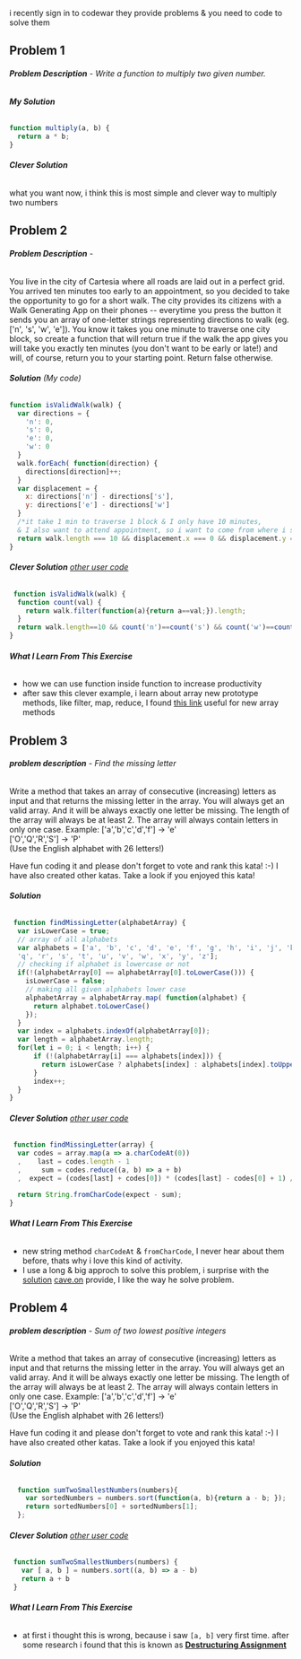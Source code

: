 i recently sign in to codewar
they provide problems & you need to code to solve them

## Problem 1 
  ###### **Problem Description** - Write a function to multiply two given number.
  ###### **My Solution**
  ```javascript
  function multiply(a, b) {
    return a * b;
  }
  ```
  ###### **Clever Solution**
  what you want now, i think this is most simple and clever way to multiply two numbers 
  

## Problem 2 
  ###### **Problem Description** -
  You live in the city of Cartesia where all roads are laid out in a perfect grid. You arrived ten      minutes too early to an appointment, so you decided to take the opportunity to go for a short walk. The city provides its    citizens with a Walk Generating App on their phones -- everytime you press the button it sends you an array of one-letter    strings representing directions to walk (eg. ['n', 's', 'w', 'e']). You know it takes you one minute to traverse one city    block, so create a function that will return true if the walk the app gives you will take you exactly ten minutes (you        don't want to be early or late!) and will, of course, return you to your starting point. Return false otherwise.
  ###### **Solution** (My code)
  ```javascript
  function isValidWalk(walk) {
    var directions = {
      'n': 0,
      's': 0,
      'e': 0,
      'w': 0
    }
    walk.forEach( function(direction) {
      directions[direction]++;
    }
    var displacement = {
      x: directions['n'] - directions['s'],
      y: directions['e'] - directions['w']
    }
    /*it take 1 min to traverse 1 block & I only have 10 minutes, 
    & I also want to attend appointment, so i want to come from where i start.*/
    return walk.length === 10 && displacement.x === 0 && displacement.y === 0;
  }
  ```
   ###### **Clever Solution** [other user code](https://www.codewars.com/users/rramesh)
   ```javascript
    function isValidWalk(walk) {
     function count(val) {
       return walk.filter(function(a){return a==val;}).length;
     }
     return walk.length==10 && count('n')==count('s') && count('w')==count('e');
   }
   ```
   ###### **What I Learn From This Exercise**
   * how we can use function inside function to increase productivity
   * after saw this clever example, i learn about array new prototype methods, like filter, map, reduce, I found [this link](https://codeburst.io/array-methods-explained-filter-vs-map-vs-reduce-vs-foreach-ea3127c6d319) useful for new array methods
   
## Problem 3
  ###### **problem description** - Find the missing letter
  Write a method that takes an array of consecutive (increasing) letters as input and that returns the missing letter in the    array. You will always get an valid array. And it will be always exactly one letter be missing. The length of the array will always be at least 2. The array will always contain letters in only one case.
Example:
['a','b','c','d','f'] -> 'e' <br>
['O','Q','R','S'] -> 'P'<br>
(Use the English alphabet with 26 letters!)

Have fun coding it and please don't forget to vote and rank this kata! :-)
I have also created other katas. Take a look if you enjoyed this kata!
  ###### **Solution**
  ```javascript
   function findMissingLetter(alphabetArray) {
    var isLowerCase = true;
    // array of all alphabets
    var alphabets = ['a', 'b', 'c', 'd', 'e', 'f', 'g', 'h', 'i', 'j', 'k', 'l', 'm', 'n', 'o', 'p', 
    'q', 'r', 's', 't', 'u', 'v', 'w', 'x', 'y', 'z'];
    // checking if alphabet is lowercase or not
    if(!(alphabetArray[0] == alphabetArray[0].toLowerCase())) {
      isLowerCase = false;
      // making all given alphabets lower case  
      alphabetArray = alphabetArray.map( function(alphabet) { 
        return alphabet.toLowerCase()
      });
    }
    var index = alphabets.indexOf(alphabetArray[0]);
    var length = alphabetArray.length;
    for(let i = 0; i < length; i++) {
        if (!(alphabetArray[i] === alphabets[index])) {
          return isLowerCase ? alphabets[index] : alphabets[index].toUpperCase()
        }
        index++;
    }
  }
  ```
 ###### **Clever Solution** [other user code](https://www.codewars.com/users/cave.on)
   ```javascript
    function findMissingLetter(array) {
     var codes = array.map(a => a.charCodeAt(0))
     ,    last = codes.length - 1
     ,     sum = codes.reduce((a, b) => a + b)
     ,  expect = (codes[last] + codes[0]) * (codes[last] - codes[0] + 1) / 2;

     return String.fromCharCode(expect - sum);
   }
   ```
   ###### **What I Learn From This Exercise**
   * new string method `charCodeAt` & `fromCharCode`, I never hear about them before, thats why i love this kind of activity.
   * I use a long & big approch to solve this problem, i surprise with the [solution](https://www.codewars.com/kata/reviews/583a0b20cd2acc1d9900007e/groups/583cff1428a0c0f90d00004d) [cave.on](https://www.codewars.com/users/cave.on) provide, I like the way he solve problem.

## Problem 4
  ###### **problem description** - Sum of two lowest positive integers
  Write a method that takes an array of consecutive (increasing) letters as input and that returns the missing letter in the    array. You will always get an valid array. And it will be always exactly one letter be missing. The length of the array will always be at least 2. The array will always contain letters in only one case.
Example:
['a','b','c','d','f'] -> 'e' <br>
['O','Q','R','S'] -> 'P'<br>
(Use the English alphabet with 26 letters!)

Have fun coding it and please don't forget to vote and rank this kata! :-)
I have also created other katas. Take a look if you enjoyed this kata!
  ###### **Solution**
  ```javascript
    function sumTwoSmallestNumbers(numbers){  
      var sortedNumbers = numbers.sort(function(a, b){return a - b; });
      return sortedNumbers[0] + sortedNumbers[1];
    };
  ```
 ###### **Clever Solution** [other user code](https://www.codewars.com/users/ooflorent)
   ```javascript
    function sumTwoSmallestNumbers(numbers) {  
      var [ a, b ] = numbers.sort((a, b) => a - b)
      return a + b
    }
   ```
   ###### **What I Learn From This Exercise**
   * at first i thought this is wrong, because i saw `[a, b]` very first time. after some research i found that this is known as **[Destructuring Assignment](https://developer.mozilla.org/en-US/docs/Web/JavaScript/Reference/Operators/Destructuring_assignment)** 
